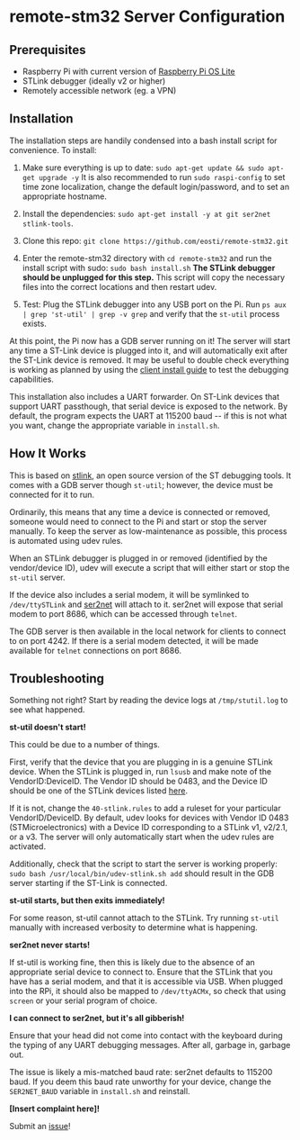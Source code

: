 # remote-stm32 Server Configuration #

## Prerequisites ##

* Raspberry Pi with current version of [Raspberry Pi OS Lite](https://www.raspberrypi.org/software/operating-systems/)
* STLink debugger (ideally v2 or higher)
* Remotely accessible network (eg. a VPN)

## Installation ##

The installation steps are handily condensed into a bash install script for convenience. 
To install:

1. Make sure everything is up to date: `sudo apt-get update && sudo apt-get upgrade -y`
It is also recommended to run `sudo raspi-config` to set time zone localization, change the default login/password, and to set an appropriate hostname.

2. Install the dependencies: `sudo apt-get install -y at git ser2net stlink-tools`. 

3. Clone this repo: `git clone https://github.com/eosti/remote-stm32.git` 

4. Enter the remote-stm32 directory with `cd remote-stm32` and run the install script with sudo: `sudo bash install.sh`
**The STLink debugger should be unplugged for this step.**
This script will copy the necessary files into the correct locations and then restart udev.

4. Test: Plug the STLink debugger into any USB port on the Pi. Run `ps aux | grep 'st-util' | grep -v grep` and verify that the `st-util` process exists.  

At this point, the Pi now has a GDB server running on it! 
The server will start any time a ST-Link device is plugged into it, and will automatically exit after the ST-Link device is removed.
It may be useful to double check everything is working as planned by using the [client install guide](client.md) to test the debugging capabilities.

This installation also includes a UART forwarder. 
On ST-Link devices that support UART passthough, that serial device is exposed to the network.
By default, the program expects the UART at 115200 baud -- if this is not what you want, change the appropriate variable in `install.sh`.

## How It Works ##

This is based on [stlink](https://github.com/stlink-org/stlink), an open source version of the ST debugging tools. 
It comes with a GDB server though `st-util`; however, the device must be connected for it to run.

Ordinarily, this means that any time a device is connected or removed, someone would need to connect to the Pi and start or stop the server manually.
To keep the server as low-maintenance as possible, this process is automated using udev rules. 

When an STLink debugger is plugged in or removed (identified by the vendor/device ID), udev will execute a script that will either start or stop the `st-util` server.

If the device also includes a serial modem, it will be symlinked to `/dev/ttySTLink` and [ser2net](https://github.com/cminyard/ser2net) will attach to it.
ser2net will expose that serial modem to port 8686, which can be accessed through `telnet`.

The GDB server is then available in the local network for clients to connect to on port 4242.
If there is a serial modem detected, it will be made available for `telnet` connections on port 8686.

## Troubleshooting ##

Something not right? Start by reading the device logs at `/tmp/stutil.log` to see what happened. 

**st-util doesn't start!**

This could be due to a number of things. 

First, verify that the device that you are plugging in is a genuine STLink device. 
When the STLink is plugged in, run `lsusb` and make note of the VendorID:DeviceID. 
The Vendor ID should be 0483, and the Device ID should be one of the STLink devices listed [here](https://usb-ids.gowdy.us/read/UD/0483). 

If it is not, change the `40-stlink.rules` to add a ruleset for your particular VendorID/DeviceID. 
By default, udev looks for devices with Vendor ID 0483 (STMicroelectronics) with a Device ID corresponding to a STLink v1, v2/2.1, or a v3. 
The server will only automatically start when the udev rules are activated. 

Additionally, check that the script to start the server is working properly: `sudo bash /usr/local/bin/udev-stlink.sh add` should result in the GDB server starting if the ST-Link is connected.

**st-util starts, but then exits immediately!**

For some reason, st-util cannot attach to the STLink. 
Try running `st-util` manually with increased verbosity to determine what is happening. 

**ser2net never starts!**

If st-util is working fine, then this is likely due to the absence of an appropriate serial device to connect to.
Ensure that the STLink that you have has a serial modem, and that it is accessible via USB.
When plugged into the RPi, it should also be mapped to `/dev/ttyACMx`, so check that using `screen` or your serial program of choice.

**I can connect to ser2net, but it's all gibberish!**

Ensure that your head did not come into contact with the keyboard during the typing of any UART debugging messages.
After all, garbage in, garbage out. 

The issue is likely a mis-matched baud rate: ser2net defaults to 115200 baud.
If you deem this baud rate unworthy for your device, change the `SER2NET_BAUD` variable in `install.sh` and reinstall. 

**[Insert complaint here]!**

Submit an [issue](https://github.com/eosti/remote-stm32/issues)!
